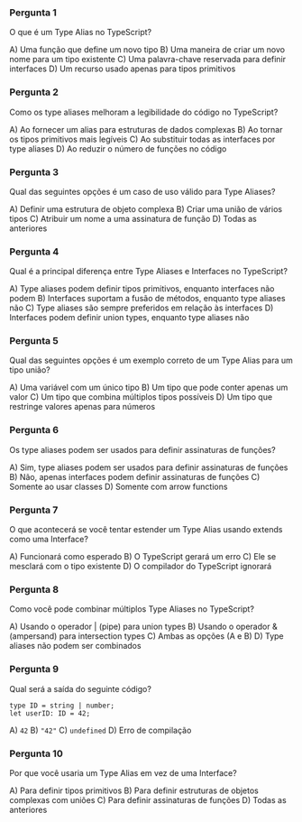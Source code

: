 ### Pergunta 1

O que é um Type Alias no TypeScript?

A) Uma função que define um novo tipo 
B) Uma maneira de criar um novo nome para um tipo existente 
C) Uma palavra-chave reservada para definir interfaces 
D) Um recurso usado apenas para tipos primitivos

### Pergunta 2

Como os type aliases melhoram a legibilidade do código no TypeScript?

A) Ao fornecer um alias para estruturas de dados complexas 
B) Ao tornar os tipos primitivos mais legíveis 
C) Ao substituir todas as interfaces por type aliases 
D) Ao reduzir o número de funções no código


### Pergunta 3

Qual das seguintes opções é um caso de uso válido para Type Aliases?

A) Definir uma estrutura de objeto complexa 
B) Criar uma união de vários tipos 
C) Atribuir um nome a uma assinatura de função 
D) Todas as anteriores

### Pergunta 4

Qual é a principal diferença entre Type Aliases e Interfaces no TypeScript?

A) Type aliases podem definir tipos primitivos, enquanto interfaces não podem 
B) Interfaces suportam a fusão de métodos, enquanto type aliases não 
C) Type aliases são sempre preferidos em relação às interfaces 
D) Interfaces podem definir union types, enquanto type aliases não

### Pergunta 5

Qual das seguintes opções é um exemplo correto de um Type Alias para um tipo união?

A) Uma variável com um único tipo 
B) Um tipo que pode conter apenas um valor 
C) Um tipo que combina múltiplos tipos possíveis 
D) Um tipo que restringe valores apenas para números

### Pergunta 6

Os type aliases podem ser usados para definir assinaturas de funções?

A) Sim, type aliases podem ser usados para definir assinaturas de funções 
B) Não, apenas interfaces podem definir assinaturas de funções 
C) Somente ao usar classes 
D) Somente com arrow functions

### Pergunta 7

O que acontecerá se você tentar estender um Type Alias usando extends como uma Interface?

A) Funcionará como esperado 
B) O TypeScript gerará um erro 
C) Ele se mesclará com o tipo existente 
D) O compilador do TypeScript ignorará


### Pergunta 8

Como você pode combinar múltiplos Type Aliases no TypeScript?

A) Usando o operador | (pipe) para union types 
B) Usando o operador & (ampersand) para intersection types 
C) Ambas as opções (A e B) 
D) Type aliases não podem ser combinados


### Pergunta 9

Qual será a saída do seguinte código?
```
type ID = string | number;
let userID: ID = 42;
```

A) `42` 
B) `"42"` 
C) `undefined` 
D) Erro de compilação


### Pergunta 10

Por que você usaria um Type Alias em vez de uma Interface?

A) Para definir tipos primitivos 
B) Para definir estruturas de objetos complexas com uniões 
C) Para definir assinaturas de funções D) Todas as anteriores
